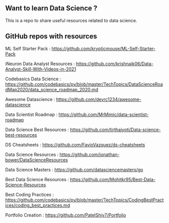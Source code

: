 ## Want to learn Data Science ?

This is a repo to share useful resources related to data science. 

## GitHub repos with resources

ML Self Starter Pack : https://github.com/krypticmouse/ML-Self-Starter-Pack 

iNeuron Data Analyst Resources : https://github.com/krishnaik06/Data-Analyst-Skill-With-Videos-in-2021

Codebasics Data Science : https://github.com/codebasics/py/blob/master/TechTopics/DataScienceRoadMap2020/data_science_roadmap_2020.md

Awesome Datascience : https://github.com/devrc1234/awesome-datascience

Data Scientist Roadmap : https://github.com/MrMimic/data-scientist-roadmap

Data Science Best Resources : https://github.com/tirthajyoti/Data-science-best-resources

DS Cheatsheets : https://github.com/FavioVazquez/ds-cheatsheets

Data Science Resources : https://github.com/jonathan-bower/DataScienceResources

Data Science Masters : https://github.com/datasciencemasters/go

Best Data Science Resources : https://github.com/Mohitkr95/Best-Data-Science-Resources

Best Coding Practices : https://github.com/codebasics/py/blob/master/TechTopics/CodingBestPractices/coding_best_practices.md

Portfolio Creation : https://github.com/PatelShiv7/Portfolio
